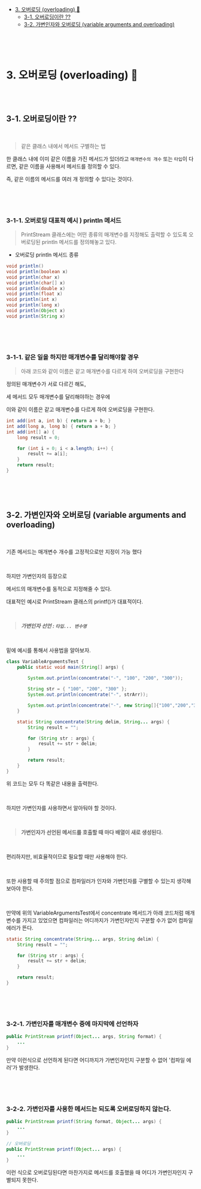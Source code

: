 - [3. 오버로딩 (overloading) 🚀](#3-오버로딩-overloading-🚀)
  * [3-1. 오버로딩이란 ??](#3-1-오버로딩이란)
  * [3-2. 가변인자와 오버로딩 (variable arguments and overloading)](#3-2-가변인자와-오버로딩-variable-arguments-and-overloading)

<br>
<br>
<br>

# 3. 오버로딩 (overloading) 🚀

<br><br>

## 3-1. 오버로딩이란 ??

<br>

> 같은 클래스 내에서 메서드 구별하는 법

한 클래스 내에 이미 같은 이름을 가진 메서드가 있더라고 `매개변수의 개수` 또는 `타입`이 다르면, 같은 이름을 사용해서 메서드를 정의할 수 있다.

즉, 같은 이름의 메서드를 여러 개 정의할 수 있다는 것이다.

<br>
<br>
<br>

### 3-1-1. 오버로딩 대표적 예시 ) println 메서드

> PrintStream 클래스에는 어떤 종류의 매개변수를 지정해도 출력할 수 있도록 
> 오버로딩된 println 메서드를 정의해놓고 있다.

- 오버로딩 println 메서드 종류

```java
void println()
void println(boolean x)
void println(char x)
void println(char[] x)
void println(double x)
void println(float x)
void println(int x)
void println(long x)
void println(Object x)
void println(String x)
```

<br>
<br>
<br>

### 3-1-1. 같은 일을 하지만 매개변수를 달리해야할 경우

> 아래 코드와 같이 이름은 같고 매개변수를 다르게 하여 오버로딩을 구현한다

정의된 매개변수가 서로 다르긴 해도, 

세 메서드 모두 매개변수를 달리해야하는 경우에

이와 같이 이름은 같고 매개변수를 다르게 하여 오버로딩을 구현한다.

```java
int add(int a, int b) { return a + b; }
int add(long a, long b) { return a + b; }
int add(int[] a) {
    long result = 0;

    for (int i = 0; i < a.length; i++) {
        result += a[i];
    }
    return result;
}
```

<br>
<br>
<br>

## 3-2. 가변인자와 오버로딩 (variable arguments and overloading)

<br>

기존 메서드는 매개변수 개수를 고정적으로만 지정이 가능 했다

<br>

하지만 가변인자의 등장으로

메서드의 매개변수를 동적으로 지정해줄 수 있다.

대표적인 예시로 PrintStream 클래스의 printf()가 대표적이다.

<br>

> ***가변인자 선언 : `타입... 변수명`***

<br>

밑에 예시를 통해서 사용법을 알아보자.

```java
class VariableArgumentsTest {
    public static void main(String[] args) {
        
        System.out.println(concentrate("-", "100", "200", "300"));

        String str = { "100", "200", "300" };
        System.out.println(concentrate("-", strArr));

        System.out.println(concentrate("-", new String[]{"100","200","300"}));
    }

    static String concentrate(String delim, String... args) {
        String result = "";

        for (String str : args) {
            result += str + delim;
        }

        return result;
    }
}
```

위 코드는 모두 다 똑같은 내용을 출력한다.

<br>

하지만 가변인자를 사용하면서 알아둬야 할 것이다.

<br>

> **가변인자가 선언된 메서드를 호출할 때 마다 배열이 새로 생성된다.**

<br>

편리하지만, 비효율적이므로 필요할 때만 사용해야 한다.

<br>

또한 사용할 때 주의할 점으로 컴파일러가 인자와 가변인자를 구별할 수 있는지 생각해보아야 한다.

<br>

만약에 위의 VariableArgumentsTest에서 concentrate 메서드가 아래 코드처럼 매개변수를 가지고 있었으면 컴파일러는 어디까지가 가변인자인지 구분할 수가 없어 컴파일 에러가 뜬다.

```java
static String concentrate(String... args, String delim) {
    String result = "";

    for (String str : args) {
        result += str + delim;
    }

    return result;
}
```

<br>
<br>
<br>

### 3-2-1. 가변인자를 매개변수 중에 마지막에 선언하자

```java
public PrintStream printf(Object... args, String format) {
    ...
}
```

만약 이런식으로 선언하게 된다면 어디까지가 가변인자인지 구분할 수 없어 '컴파일 에러'가 발생한다.

<br>
<br>
<br>

### 3-2-2.  가변인자를 사용한 메서드는 되도록 오버로딩하지 않는다.

```java
public PrintStream printf(String format, Object... args) {
    ...
}

// 오버로딩
public PrintStream printf(Object... args) {
    ...
}
```

이런 식으로 오버로딩된다면 마찬가지로 메서드를 호출했을 때 어디가 가변인자인지 구별되지 못한다.
